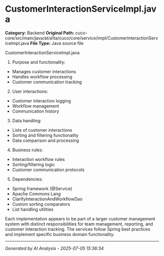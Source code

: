 # CustomerInteractionServiceImpl.java

**Category:** Backend
**Original Path:** cuco-core/src/main/java/at/a1ta/cuco/core/service/impl/CustomerInteractionServiceImpl.java
**File Type:** Java source file

CustomerInteractionServiceImpl.java
1. Purpose and functionality:
- Manages customer interactions
- Handles workflow processing
- Customer communication tracking

2. User interactions:
- Customer interaction logging
- Workflow management
- Communication history

3. Data handling:
- Lists of customer interactions
- Sorting and filtering functionality
- Data comparison and processing

4. Business rules:
- Interaction workflow rules
- Sorting/filtering logic
- Customer communication protocols

5. Dependencies:
- Spring framework (@Service)
- Apache Commons Lang
- ClarifyInteractionAndWorkflowDao
- Custom sorting comparators
- List handling utilities

Each implementation appears to be part of a larger customer management system with distinct responsibilities for team management, reporting, and customer interaction tracking. The services follow Spring best practices and implement specific business domain functionality.

---
*Generated by AI Analysis - 2025-07-05 15:36:34*
